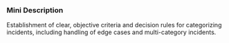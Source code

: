 ### Mini Description

Establishment of clear, objective criteria and decision rules for categorizing incidents, including handling of edge cases and multi-category incidents.
